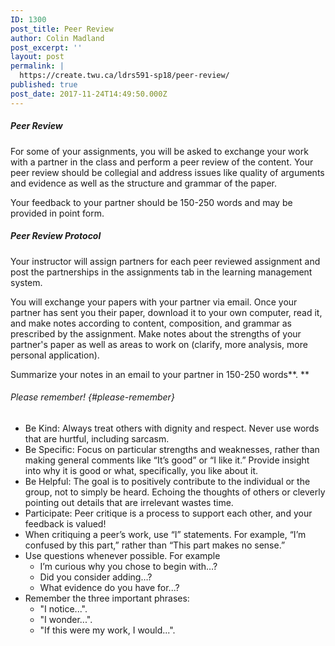 ```yaml
---
ID: 1300
post_title: Peer Review
author: Colin Madland
post_excerpt: ''
layout: post
permalink: |
  https://create.twu.ca/ldrs591-sp18/peer-review/
published: true
post_date: 2017-11-24T14:49:50.000Z
---
```


##### Peer Review

For some of your assignments, you will be asked to exchange your work with a partner in the class and perform a peer review of the content. Your peer review should be collegial and address issues like quality of arguments and evidence as well as the structure and grammar of the paper.

Your feedback to your partner should be 150-250 words and may be provided in point form.

##### **Peer Review Protocol**

Your instructor will assign partners for each peer reviewed assignment and post the partnerships in the assignments tab in the learning management system.

You will exchange your papers with your partner via email. Once your partner has sent you their paper, download it to your own computer, read it, and make notes according to content, composition, and grammar as prescribed by the assignment. Make notes about the strengths of your partner's paper as well as areas to work on \(clarify, more analysis, more personal application\).

Summarize your notes in an email to your partner in 150-250 words**. **

###### Please remember! {#please-remember}

* Be Kind: Always treat others with dignity and respect. Never use words that are hurtful, including sarcasm.
* Be Specific: Focus on particular strengths and weaknesses, rather than making general comments like “It’s good” or “I like it.” Provide insight into why it is good or what, specifically, you like about it.
* Be Helpful: The goal is to positively contribute to the individual or the group, not to simply be heard. Echoing the thoughts of others or cleverly pointing out details that are irrelevant wastes time.
* Participate: Peer critique is a process to support each other, and your feedback is valued!
* When critiquing a peer’s work, use “I” statements. For example, “I’m confused by this part,” rather than “This part makes no sense.”
* Use questions whenever possible. For example
  * I’m curious why you chose to begin with…?
  * Did you consider adding…?
  * What evidence do you have for...?
* Remember the three important phrases:
  * "I notice...".
  * "I wonder...".
  * "If this were my work, I would...".



